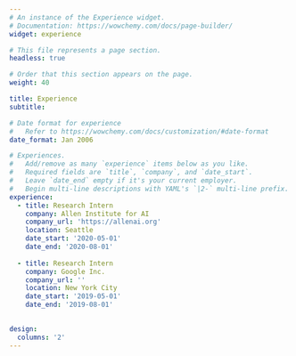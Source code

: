```yaml
---
# An instance of the Experience widget.
# Documentation: https://wowchemy.com/docs/page-builder/
widget: experience

# This file represents a page section.
headless: true

# Order that this section appears on the page.
weight: 40

title: Experience
subtitle:

# Date format for experience
#   Refer to https://wowchemy.com/docs/customization/#date-format
date_format: Jan 2006

# Experiences.
#   Add/remove as many `experience` items below as you like.
#   Required fields are `title`, `company`, and `date_start`.
#   Leave `date_end` empty if it's your current employer.
#   Begin multi-line descriptions with YAML's `|2-` multi-line prefix.
experience:
  - title: Research Intern
    company: Allen Institute for AI
    company_url: 'https://allenai.org'
    location: Seattle
    date_start: '2020-05-01'
    date_end: '2020-08-01'
        
  - title: Research Intern
    company: Google Inc.
    company_url: ''
    location: New York City
    date_start: '2019-05-01'
    date_end: '2019-08-01'
    

design:
  columns: '2'
---
```

